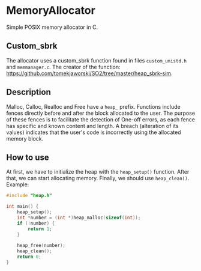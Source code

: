 # MemoryAllocator
Simple POSIX memory allocator in C.

## Custom_sbrk
The allocator uses a custom_sbrk function found in files `custom_unistd.h` and `memmanager.c`. The creator of the function: https://github.com/tomekjaworski/SO2/tree/master/heap_sbrk-sim.

## Description
Malloc, Calloc, Realloc and Free have a `heap_` prefix.
Functions include fences directly before and after the block allocated to the user. The purpose of these fences is to facilitate the detection of One-off errors, as each fence has specific and known content and length. A breach (alteration of its values) indicates that the user's code is incorrectly using the allocated memory block.

## How to use
At first, we have to initialize the heap with the `heap_setup()` function. After that, we can start allocating memory. Finally, we should use `heap_clean()`.
Example:
```c
#include "heap.h"

int main() {
    heap_setup();
    int *number = (int *)heap_malloc(sizeof(int));
    if (!number) {
        return 1;
    }
  
    heap_free(number);
    heap_clean();
    return 0;
}
```
